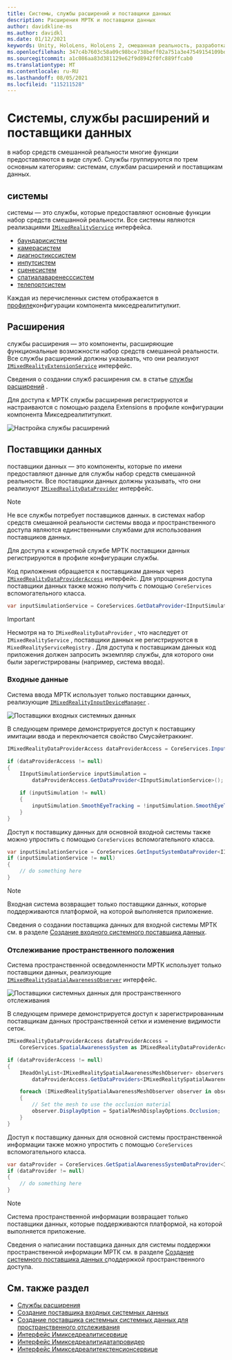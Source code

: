 ```yaml
---
title: Системы, службы расширений и поставщики данных
description: Расширения МРТК и поставщики данных
author: davidkline-ms
ms.author: davidkl
ms.date: 01/12/2021
keywords: Unity, HoloLens, HoloLens 2, смешанная реальность, разработка, мртк, расширения системы,
ms.openlocfilehash: 347c4b7603c58a09c98bce738beff02a751a3e47549154109bd2b661ba13e9a6
ms.sourcegitcommit: a1c086aa83d381129e62f9d8942f0fc889ffcab0
ms.translationtype: MT
ms.contentlocale: ru-RU
ms.lasthandoff: 08/05/2021
ms.locfileid: "115211528"
---
```

# <a name="systems-extension-services-and-data-providers"></a>Системы, службы расширений и поставщики данных

в набор средств смешанной реальности многие функции предоставляются в виде служб. Службы группируются по трем основным категориям: системам, службам расширений и поставщикам данных.

## <a name="systems"></a>системы

системы — это службы, которые предоставляют основные функции набор средств смешанной реальности. Все системы являются реализациями [`IMixedRealityService`](xref:Microsoft.MixedReality.Toolkit.IMixedRealityService) интерфейса.

- [баундарисистем](../features/boundary/boundary-system-getting-started.md)
- [камерасистем](../features/camera-system/camera-system-overview.md)
- [диагностикссистем](../features/diagnostics/diagnostics-system-getting-started.md)
- [инпутсистем](../features/input/overview.md)
- [сценесистем](../features/scene-system/scene-system-getting-started.md)
- [спатиалаваренесссистем](../features/spatial-awareness/spatial-awareness-getting-started.md)
- [телепортсистем](../features/teleport-system/teleport-system.md)

Каждая из перечисленных систем отображается в [профиле](../features/profiles/profiles.md)конфигурации компонента микседреалититулкит.

## <a name="extensions"></a>Расширения

службы расширения — это компоненты, расширяющие функциональные возможности набор средств смешанной реальности. Все службы расширений должны указывать, что они реализуют [`IMixedRealityExtensionService`](xref:Microsoft.MixedReality.Toolkit.IMixedRealityExtensionService) интерфейс.

Сведения о создании служб расширения см. в статье [службы расширений](../features/extensions/extension-services.md) .

Для доступа к МРТК службы расширения регистрируются и настраиваются с помощью раздела Extensions в профиле конфигурации компонента Микседреалититулкит.

![Настройка службы расширений](../features/images/profiles/ConfiguredExtensionService.png)

## <a name="data-providers"></a>Поставщики данных

поставщики данных — это компоненты, которые по имени предоставляют данные для службы набор средств смешанной реальности. Все поставщики данных должны указывать, что они реализуют [`IMixedRealityDataProvider`](xref:Microsoft.MixedReality.Toolkit.IMixedRealityDataProvider) интерфейс.

> [!NOTE]
> Не все службы потребует поставщиков данных. в системах набор средств смешанной реальности системы ввода и пространственного доступа являются единственными службами для использования поставщиков данных.

Для доступа к конкретной службе МРТК поставщики данных регистрируются в профиле конфигурации службы.

Код приложения обращается к поставщикам данных через [`IMixedRealityDataProviderAccess`](xref:Microsoft.MixedReality.Toolkit.IMixedRealityDataProviderAccess) интерфейс. Для упрощения доступа поставщики данных также можно получить с помощью `CoreServices` вспомогательного класса.

```c#
var inputSimulationService = CoreServices.GetDataProvider<IInputSimulationService>(CoreServices.InputSystem);
```

> [!IMPORTANT]
> Несмотря на то `IMixedRealityDataProvider` , что наследует от `IMixedRealityService` , поставщики данных не регистрируются в `MixedRealityServiceRegistry` . Для доступа к поставщикам данных код приложения должен запросить экземпляр службы, для которого они были зарегистрированы (например, система ввода).

### <a name="input"></a>Входные данные

Система ввода МРТК использует только поставщики данных, реализующие [`IMixedRealityInputDeviceManager`](xref:Microsoft.MixedReality.Toolkit.Input.IMixedRealityInputDeviceManager) .

![Поставщики входных системных данных](../features/images/input/RegisteredServiceProviders.PNG)

В следующем примере демонстрируется доступ к поставщику имитации ввода и переключается свойство Смусэйетраккинг.

```c#
IMixedRealityDataProviderAccess dataProviderAccess = CoreServices.InputSystem as IMixedRealityDataProviderAccess;

if (dataProviderAccess != null)
{
    IInputSimulationService inputSimulation =
        dataProviderAccess.GetDataProvider<IInputSimulationService>();

    if (inputSimulation != null)
    {
        inputSimulation.SmoothEyeTracking = !inputSimulation.SmoothEyeTracking;
    }
}
```

Доступ к поставщику данных для основной входной системы также можно упростить с помощью `CoreServices` вспомогательного класса.

```c#
var inputSimulationService = CoreServices.GetInputSystemDataProvider<IInputSimulationService>();
if (inputSimulationService != null)
{
    // do something here
}
```

> [!NOTE]
> Входная система возвращает только поставщики данных, которые поддерживаются платформой, на которой выполняется приложение.

Сведения о создании поставщика данных для входной системы МРТК см. в разделе [Создание входного системного поставщика данных](../features/input/create-data-provider.md).

### <a name="spatial-awareness"></a>Отслеживание пространственного положения

Система пространственной осведомленности МРТК использует только поставщики данных, реализующие [`IMixedRealitySpatialAwarenessObserver`](xref:Microsoft.MixedReality.Toolkit.SpatialAwareness.IMixedRealitySpatialAwarenessObserver) интерфейс.

![Поставщики системных данных для пространственного отслеживания](../features/images/spatial-awareness/SpatialAwarenessProfile.png)

В следующем примере демонстрируется доступ к зарегистрированным поставщикам данных пространственной сетки и изменение видимости сеток.

```c#
IMixedRealityDataProviderAccess dataProviderAccess =
    CoreServices.SpatialAwarenessSystem as IMixedRealityDataProviderAccess;

if (dataProviderAccess != null)
{
    IReadOnlyList<IMixedRealitySpatialAwarenessMeshObserver> observers =
        dataProviderAccess.GetDataProviders<IMixedRealitySpatialAwarenessMeshObserver>();

    foreach (IMixedRealitySpatialAwarenessMeshObserver observer in observers)
    {
        // Set the mesh to use the occlusion material
        observer.DisplayOption = SpatialMeshDisplayOptions.Occlusion;
    }
}
```

Доступ к поставщику данных для основной системы пространственной информации также можно упростить с помощью `CoreServices` вспомогательного класса.

```c#
var dataProvider = CoreServices.GetSpatialAwarenessSystemDataProvider<IMixedRealitySpatialAwarenessMeshObserver>();
if (dataProvider != null)
{
    // do something here
}
```

> [!NOTE]
> Система пространственной информации возвращает только поставщики данных, которые поддерживаются платформой, на которой выполняется приложение.

Сведения о написании поставщика данных для системы поддержки пространственной информации МРТК см. в разделе [Создание системного поставщика данных с](../features/spatial-awareness/create-data-provider.md)поддержкой пространственного доступа.

## <a name="see-also"></a>См. также раздел

- [Службы расширения](../features/extensions/extension-services.md)
- [Создание поставщика входных системных данных](../features/input/create-data-provider.md)
- [Создание поставщика системных системных данных для пространственного отслеживания](../features/spatial-awareness/create-data-provider.md)
- [Интерфейс Имикседреалитисервице](xref:Microsoft.MixedReality.Toolkit.IMixedRealityService)
- [Интерфейс Имикседреалитидатапровидер](xref:Microsoft.MixedReality.Toolkit.IMixedRealityDataProvider)
- [Интерфейс Имикседреалитекстенсионсервице](xref:Microsoft.MixedReality.Toolkit.IMixedRealityExtensionService)
